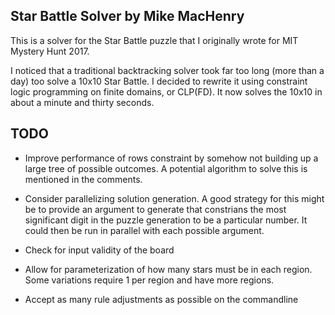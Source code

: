 Star Battle Solver by Mike MacHenry
---

This is a solver for the Star Battle puzzle that I originally wrote for
MIT Mystery Hunt 2017.

I noticed that a traditional backtracking solver took far too long (more than a
day) too solve a 10x10 Star Battle. I decided to rewrite it using constraint
logic programming on finite domains, or CLP(FD). It now solves the 10x10 in
about a minute and thirty seconds.

TODO
---

* Improve performance of rows constraint by somehow not building up a large
  tree of possible outcomes. A potential algorithm to solve this is mentioned
  in the comments.
  
* Consider parallelizing solution generation. A good strategy for this might
  be to provide an argument to generate that constrians the most significant
  digit in the puzzle generation to be a particular number. It could then be
  run in parallel with each possible argument.

* Check for input validity of the board

* Allow for parameterization of how many stars must be in each region. Some
  variations require 1 per region and have more regions.

* Accept as many rule adjustments as possible on the commandline
